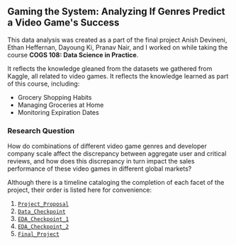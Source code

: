## Gaming the System: Analyzing If Genres Predict a Video Game's Success

This data analysis was created as a part of the final project Anish Devineni, Ethan Heffernan, Dayoung Ki, Pranav Nair, and I worked on while taking the course **COGS 108: Data Science in Practice**.

It reflects the knowledge gleaned from the datasets we gathered from Kaggle, all related to video games. It reflects the knowledge learned as part of this course, including:

* Grocery Shopping Habits
* Managing Groceries at Home
* Monitoring Expiration Dates

### Research Question

How do combinations of different video game genres and developer company scale affect the discrepancy between aggregate user and critical reviews, and how does this discrepancy in turn impact the sales performance of these video games in different global markets?

Although there is a timeline cataloging the completion of each facet of the project, their order is listed here for convenience:

1. [`Project_Proposal`](https://github.com/ohasis/cogs108-final-project/blob/main/Project_Proposal.ipynb)
2. [`Data_Checkpoint`](https://github.com/ohasis/cogs108-final-project/blob/main/Data_Checkpoint.ipynb)
3. [`EDA_Checkpoint_1`](https://github.com/ohasis/cogs108-final-project/blob/main/EDA_Checkpoint_1.ipynb)
4. [`EDA_Checkpoint_2`](https://github.com/ohasis/cogs108-final-project/blob/main/EDA_Checkpoint_2.ipynb)
5. [`Final_Project`](https://github.com/ohasis/cogs108-final-project/blob/main/Final_Project.ipynb)
